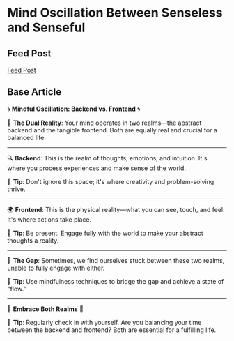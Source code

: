 # Mind Oscillation Between Senseless and Senseful

## Feed Post

[Feed Post](Mind%20Oscillation%20Between%20Senseless%20and%20Senseful%20c5ca1f3f9de748b0bcb827fbc4ad938a/Feed%20Post%209688b70e32884300a78fdf07c3bb241f.md)

## Base Article

🌀 **Mindful Oscillation: Backend vs. Frontend** 🌀

🌟 **The Dual Reality**: Your mind operates in two realms—the abstract backend and the tangible frontend. Both are equally real and crucial for a balanced life.

---

🔍 **Backend**: This is the realm of thoughts, emotions, and intuition. It's where you process experiences and make sense of the world.

🎯 **Tip**: Don't ignore this space; it's where creativity and problem-solving thrive.

---

🌍 **Frontend**: This is the physical reality—what you can see, touch, and feel. It's where actions take place.

🎯 **Tip**: Be present. Engage fully with the world to make your abstract thoughts a reality.

---

🌉 **The Gap**: Sometimes, we find ourselves stuck between these two realms, unable to fully engage with either.

🎯 **Tip**: Use mindfulness techniques to bridge the gap and achieve a state of "flow."

---

🌟 **Embrace Both Realms** 🌟

🎯 **Tip**: Regularly check in with yourself. Are you balancing your time between the backend and frontend? Both are essential for a fulfilling life.